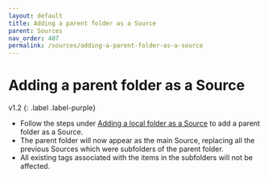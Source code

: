 ```yaml
---
layout: default
title: Adding a parent folder as a Source
parent: Sources
nav_order: 407
permalink: /sources/adding-a-parent-folder-as-a-source
---
```


# Adding a parent folder as a Source
v1.2
{: .label .label-purple}

- Follow the steps under [Adding a local folder as a Source](/sources/adding-a-local-folder-as-a-source) to add a parent folder as a Source.
- The parent folder will now appear as the main Source, replacing all the previous Sources which were subfolders of the parent folder.
- All existing tags associated with the items in the subfolders will not be affected.
